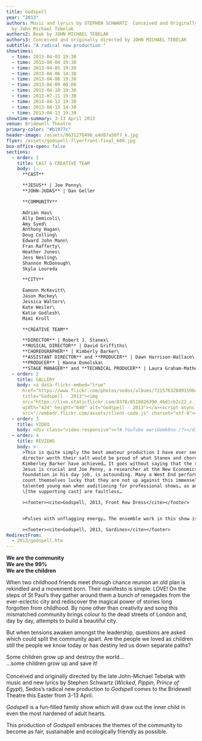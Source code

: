 ```yaml
---
title: Godspell
year: "2013"
authors: Music and lyrics by STEPHEN SCHWARTZ  Conceived and Originally Directed
  by John Michael Tebelak
authors2: Book by JOHN MICHAEL TEBELAK
authors3: Conceived and originally directed by JOHN MICHAEL TEBELAK
subtitle: "A radical new production "
showtimes:
  - time: 2013-04-03 19:30
  - time: 2013-04-04 19:30
  - time: 2013-04-05 19:30
  - time: 2013-04-06 14:30
  - time: 2013-04-06 19:30
  - time: 2013-04-09 00:00
  - time: 2013-04-10 19:30
  - time: 2013-07-11 19:30
  - time: 2014-04-12 19:30
  - time: 2013-04-13 14:30
  - time: 2013-04-13 19:30
showtime-summary: 3-13 April 2013
venue: Bridewell Theatre
primary-color: "#b1977c"
header-image: /assets/8631276496_e4d87a50f7_k.jpg
flyer: /assets/godspell-flyerfront-final_600.jpg
box-office-open: false
sections:
  - order: 1
    title: CAST & CREATIVE TEAM
    body: |-
      **CAST**

      **JESUS** | Joe Penny\
      **JOHN-JUDAS** | Dan Geller

      **COMMUNITY**

      Adrian Hau\
      Ally Demicoli\
      Amy Syed\
      Anthony Hagan\
      Doug Colling\
      Edward John Mann\
      Fran Rafferty\
      Heather Jones\
      Jess Nesling\
      Shannon McDonough\
      Skyla Loureda

      **CITY**

      Eamonn McKevitt\
      Jason Mackey\
      Jessica Walters\
      Kate Weiler\
      Katie Godlesh\
      Mimi Kroll

      **CREATIVE TEAM**

      **DIRECTOR** | Robert J. Stanex\
      **MUSICAL DIRECTOR** | David Griffiths\
      **CHOREOGRAPHER** | Kimberly Barker\
      **ASSISTANT DIRECTOR** and **PRODUCER** | Dawn Harrison-Wallace\
      **PRODUCER** | Hanna Osmolska\
      **STAGE MANAGER** and **TECHNICAL PRODUCER** | Laura Graham-Matheson
  - order: 2
    title: GALLERY
    body: <a data-flickr-embed="true"
      href="https://www.flickr.com/photos/sedos/albums/72157632889159644"
      title="Godspell - 2013"><img
      src="https://live.staticflickr.com/8378/8518826390_46d1cb2c22_z.jpg"
      width="424" height="640" alt="Godspell - 2013"></a><script async
      src="//embedr.flickr.com/assets/client-code.js" charset="utf-8"></script>
  - order: 3
    title: VIDEO
    body: <div class="video-responsive"><?# YouTube owriGomk8no /?></div>
  - order: 4
    title: REVIEWS
    body: >-
      >This is quite simply the best amateur production I have ever seen… Any
      director worth their salt would be proud of what Stanex and choreographer
      Kimberley Barker have achieved… It goes without saying that the role of
      Jesus is crucial and Joe Penny, a researcher at the New Economics
      Foundation in his day job, is astounding. Many a West End performer should
      count themselves lucky that they are not up against this immensely
      talented young man when auditioning for professional shows… as an ensemble
      \[the supporting cast] are faultless…

      ><footer><cite>Godspell, 2013, Front Row Dress</cite></footer>


      >Pulses with unflagging energy… The ensemble work in this show is outstanding. The cast takes ownership of the whole playing area and often the auditorium as well as the side entrances… The slickly professional movement work is a great credit to choreographer Kimberly Barker and really shows how a company of the calibre of Sedos can seriously blur the difference between professional and amateur work.

      ><footer><cite>Godspell, 2013, Sardines</cite></footer>
RedirectFrom:
  - 2013/godspell.htm
---
```

**We are the community**\
**We are the 99%**\
**We are the children**

When two childhood friends meet through chance reunion an old plan is rekindled and a movement born. Their manifesto is simple: LOVE! On the steps of St Paul’s they gather around them a bunch of renegades from the ever-eclectic city and rediscover the magical power of stories long forgotten from childhood. By none other than creativity and song this mismatched community brings colour to the dead streets of London and, day by day, attempts to build a beautiful city.

But when tensions awaken amongst the leadership, questions are asked which could split the community apart. Are the people we loved as children still the people we know today or has destiny led us down separate paths?

Some children grow up and destroy the world…\
…some children grow up and save it!\
\
Conceived and originally directed by the late John-Michael Tebelak with music and new lyrics by Stephen Schwartz (*Wicked*, *Pippin*, *Prince of Egypt*), Sedos’s radical new production to *Godspell* comes to the Bridewell Theatre this Easter from 3-13 April.

*Godspell* is a fun-filled family show which will draw out the inner child in even the most hardened of adult hearts.

This production of *Godspell* embraces the themes of the community to become as fair, sustainable and ecologically friendly as possible.